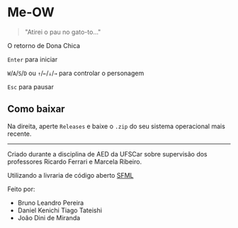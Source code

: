 # Me-OW
 > "Atirei o pau no gato-to..."
 
 O retorno de Dona Chica
 
 `Enter` para iniciar
 
 `W`/`A`/`S`/`D` ou `↑`/`←`/`↓`/`→` para controlar o personagem
 
 `Esc` para pausar
 
 ## Como baixar
 Na direita, aperte `Releases` e baixe o `.zip` do seu sistema operacional mais recente.

---

Criado durante a disciplina de AED da UFSCar sobre supervisão dos professores
Ricardo Ferrari e Marcela Ribeiro.

Utilizando a livraria de código aberto [SFML](https://www.sfml-dev.org/)

Feito por:
- Bruno Leandro Pereira
- Daniel Kenichi Tiago Tateishi
- João Dini de Miranda
